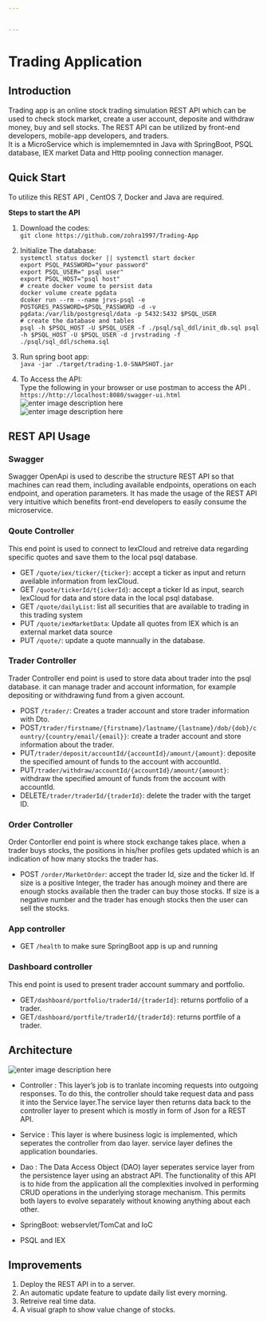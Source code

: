 ```yaml
---


---
```


<h1 id="trading-application">Trading Application</h1>
<h2 id="introduction">Introduction</h2>
<p>Trading app is an online stock trading simulation REST API which can be used to check stock market, create a user account, deposite and withdraw money, buy and sell stocks. The REST API can be utilized by front-end developers, mobile-app developers, and traders.<br>
It is a MicroService which is implememnted in Java with SpringBoot, PSQL database, IEX market Data and Http pooling connection manager.</p>
<h2 id="quick-start">Quick Start</h2>
<p>To utilize this REST API , CentOS 7, Docker and Java are required.</p>
<p><strong>Steps to start the API</strong></p>
<ol>
<li>
<p>Download the codes:<br>
<code>git clone https://github.com/zohra1997/Trading-App</code></p>
</li>
<li>
<p>Initialize The database:<br>
<code>systemctl status docker || systemctl start docker</code><br>
<code>export PSQL_PASSWORD="your password"</code><br>
<code>export PSQL_USER=" psql user"</code><br>
<code>export PSQL_HOST="psql host"</code><br>
<code># create docker voume to persist data</code><br>
<code>docker volume create pgdata</code><br>
<code>dcoker run --rm --name jrvs-psql -e POSTGRES_PASSWORD=$PSQL_PASSWORD -d -v pgdata:/var/lib/postgresql/data -p 5432:5432 $PSQL_USER</code><br>
<code># create the database and tables</code><br>
<code>psql -h $PSQL_HOST -U $PSQL_USER -f ./psql/sql_ddl/init_db.sql psql -h $PSQL_HOST -U $PSQL_USER -d jrvstrading -f ./psql/sql_ddl/schema.sql</code></p>
</li>
<li>
<p>Run spring boot app:<br>
<code>java -jar ./target/trading-1.0-SNAPSHOT.jar</code></p>
</li>
<li>
<p>To Access the API:<br>
Type the following in your browser or use postman to access the API .<br>
<code>https://http://localhost:8080/swagger-ui.html</code><br>
<img src="https://lh3.googleusercontent.com/9q0qfrwbb8ECy5RiUg_tb6eu147h1LN3bUH-pg3vF9CMe5kgW8jSa0BRhir_ZO7olpGrpv8XbmU" alt="enter image description here"><br>
<img src="https://lh3.googleusercontent.com/M6R7a5RnabFshO8ZFyaM8tk6n7p6ow0MocdiZKgMHe1Df2xWNrEQmnuhdgFXoDQoS9v8sLplNQc" alt="enter image description here"></p>
</li>
</ol>
<h2 id="rest-api-usage">REST API Usage</h2>
<h3 id="swagger">Swagger</h3>
<p>Swagger OpenApi is used to describe the structure REST API so that machines can read them,  including available endpoints, operations on each endpoint, and operation parameters. It has made the usage of the REST API very intuitive which benefits front-end developers to easily consume the microservice.</p>
<h3 id="qoute-controller">Qoute Controller</h3>
<p>This end point is used to connect to IexCloud and retreive data regarding specific quotes and save them to the local psql database.</p>
<ul>
<li>GET <code>/quote/iex/ticker/{ticker}</code>: accept a ticker as input and return aveilable information from IexCloud.</li>
<li>GET <code>/quote/tickerId/t{ickerId}</code>: accept a ticker Id as input, search IexCloud for data and store data in the local psql database.</li>
<li>GET <code>/quote/dailyList</code>: list all securities that are available to trading in this trading system</li>
<li>PUT <code>/quote/iexMarketData</code>: Update all quotes from IEX which is an external market data source</li>
<li>PUT <code>/quote/</code>: update a quote mannually in the database.</li>
</ul>
<h3 id="trader-controller">Trader Controller</h3>
<p>Trader Controller end point is used to store data about trader into the psql database. it can manage trader and account information, for example depositing or withdrawing fund from a given account.</p>
<ul>
<li>POST <code>/trader/</code>: Creates a trader account and store trader information with Dto.</li>
<li>POST<code>/trader/firstname/{firstname}/lastname/{lastname}/dob/{dob}/country/{country/email/{email}}</code>: create a trader account and store information about the trader.</li>
<li>PUT<code>/trader/deposit/accountId/{accountId}/amount/{amount}</code>: deposite the specified amount of funds to the account with accountId.</li>
<li>PUT<code>/trader/withdraw/accountId/{accountId}/amount/{amount}</code>: withdraw the specified amount of funds from the account with accountId.</li>
<li>DELETE<code>/trader/traderId/{traderId}</code>: delete the trader with the target ID.</li>
</ul>
<h3 id="order-controller">Order Controller</h3>
<p>Order Contorller end point is where stock exchange takes place. when a trader buys stocks, the positions in his/her profiles gets updated which is an indication of how many stocks the trader has.</p>
<ul>
<li>POST <code>/order/MarketOrder</code>: accept the trader Id, size and the ticker Id. If size is a positive Integer, the trader has anough moiney and there are enough stocks available then the trader can buy those stocks. If size is a negative number and the trader has enough stocks then the user can sell the stocks.</li>
</ul>
<h3 id="app-controller">App controller</h3>
<ul>
<li>GET <code>/health</code> to make sure SpringBoot app is up and running</li>
</ul>
<h3 id="dashboard-controller">Dashboard controller</h3>
<p>This end point is used to present trader account summary and portfolio.</p>
<ul>
<li>GET<code>/dashboard/portfolio/traderId/{traderId}</code>: returns portfolio of a trader.</li>
<li>GET<code>/dashboard/portfile/traderId/{traderId}</code>: returns portfile of a trader.</li>
</ul>
<h2 id="architecture">Architecture</h2>
<p><img src="https://lh3.googleusercontent.com/l8B77oRJdkmIWYqXFD4QnpzksarfpD1CH1m-VCbyRz9KPwWmW_Lz11r5Wex_PXncMjVmB3BL2AQ" alt="enter image description here"></p>
<ul>
<li>
<p>Controller : This layer’s  job is to tranlate incoming requests into outgoing responses. To do this, the controller should take request data and pass it into the Service layer.The service layer then returns data back to the controller layer to present which is mostly in form of Json for a REST API.</p>
</li>
<li>
<p>Service : This layer is where business logic is implemented, which seperates the controller from dao layer. service layer defines the application boundaries.</p>
</li>
<li>
<p>Dao : The Data Access Object (DAO) layer seperates service layer from the persistence layer using an abstract API.  The functionality of this API is to hide from the application all the complexities involved in performing CRUD operations in the underlying storage mechanism. This permits both layers to evolve separately without knowing anything about each other.</p>
</li>
<li>
<p>SpringBoot: webservlet/TomCat and IoC</p>
</li>
<li>
<p>PSQL and IEX</p>
</li>
</ul>
<h2 id="improvements">Improvements</h2>
<ol>
<li>Deploy the REST API in to a server.</li>
<li>An automatic update feature to update daily list every morning.</li>
<li>Retreive real time data.</li>
<li>A visual graph to show value change of stocks.</li>
</ol>

